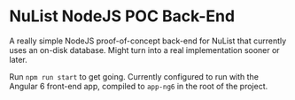# NuList NodeJS POC Back-End

A really simple NodeJS proof-of-concept back-end for NuList that currently uses
an on-disk database. Might turn into a real implementation sooner or later.

Run `npm run start` to get going. Currently configured to run with the Angular
6 front-end app, compiled to `app-ng6` in the root of the project.
